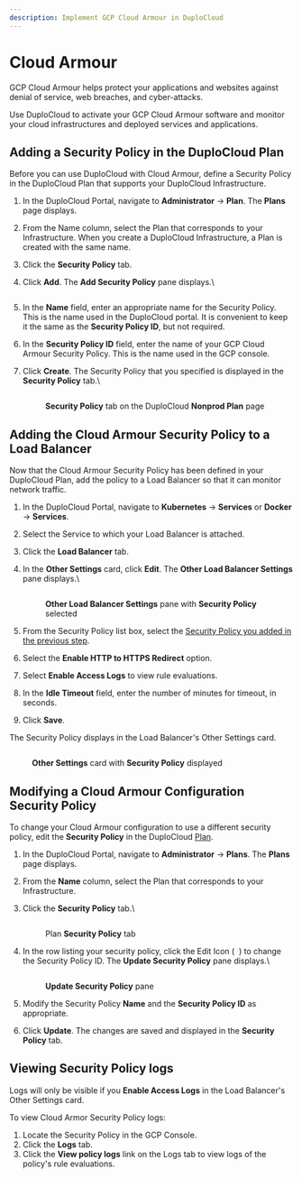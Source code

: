 ```yaml
---
description: Implement GCP Cloud Armour in DuploCloud
---
```


# Cloud Armour

GCP Cloud Armour helps protect your applications and websites against denial of service, web breaches, and cyber-attacks.&#x20;

Use DuploCloud to activate your GCP Cloud Armour software and monitor your cloud infrastructures and deployed services and applications.

## Adding a Security Policy in the DuploCloud Plan

Before you can use DuploCloud with Cloud Armour, define a Security Policy in the DuploCloud Plan that supports your DuploCloud Infrastructure.

1. In the DuploCloud Portal, navigate to **Administrator** -> **Plan**. The **Plans** page displays.
2. From the Name column, select the Plan that corresponds to your Infrastructure. When you create a DuploCloud Infrastructure, a Plan is created with the same name.
3. Click the **Security Policy** tab.
4.  Click **Add**. The **Add Security Policy** pane displays.\


    <div align="left">

    <figure><img src="../../.gitbook/assets/add-qa-deny-security-policy.png" alt=""><figcaption></figcaption></figure>

    </div>
5. In the **Name** field, enter an appropriate name for the Security Policy. This is the name used in the DuploCloud portal. It is convenient to keep it the same as the **Security Policy ID**, but not required.
6. In the **Security Policy ID** field, enter the name of your GCP Cloud Armour Security Policy. This is the name used in the GCP console.
7.  Click **Create**. The Security Policy that you specified is displayed in the **Security Policy** tab.\


    <div align="left">

    <figure><img src="../../.gitbook/assets/CA2.png" alt=""><figcaption><p><strong>Security Policy</strong> tab on the DuploCloud <strong>Nonprod Plan</strong> page</p></figcaption></figure>

    </div>

## Adding the Cloud Armour Security Policy to a Load Balancer

Now that the Cloud Armour Security Policy has been defined in your DuploCloud Plan, add the policy to a Load Balancer so that it can monitor network traffic.

1. In the DuploCloud Portal, navigate to **Kubernetes** -> **Services** or **Docker** -> **Services**.
2. Select the Service to which your Load Balancer is attached.
3. Click the **Load Balancer** tab.
4.  In the **Other Settings** card, click **Edit**. The **Other Load Balancer Settings** pane displays.\


    <div align="left">

    <figure><img src="../../.gitbook/assets/CA3.png" alt=""><figcaption><p><strong>Other Load Balancer Settings</strong> pane with <strong>Security Policy</strong> selected</p></figcaption></figure>

    </div>
5. From the Security Policy list box, select the [Security Policy you added in the previous step](cloud-armour.md#adding-a-security-policy-in-the-duplocloud-plan).
6. Select the **Enable HTTP to HTTPS Redirect** option.
7. Select **Enable Access Logs** to view rule evaluations.
8. In the **Idle Timeout** field, enter the number of minutes for timeout, in seconds.
9. Click **Save**.&#x20;

The Security Policy displays in the Load Balancer's Other Settings card.

<div align="left">

<figure><img src="../../.gitbook/assets/CA4.png" alt=""><figcaption><p><strong>Other Settings</strong> card with <strong>Security Policy</strong> displayed</p></figcaption></figure>

</div>

## Modifying a Cloud Armour Configuration Security Policy

To change your Cloud Armour configuration to use a different security policy, edit the **Security Policy** in the DuploCloud [Plan](broken-reference).

1. In the DuploCloud Portal, navigate to **Administrator** -> **Plans**. The **Plans** page displays.
2. From the **Name** column, select the Plan that corresponds to your Infrastructure.
3.  Click the **Security Policy** tab.\


    <div align="left">

    <figure><img src="../../.gitbook/assets/GCPS1.png" alt=""><figcaption><p>Plan <strong>Security Policy</strong> tab</p></figcaption></figure>

    </div>


4.  In the row listing your security policy, click the Edit Icon ( <img src="../../.gitbook/assets/square_edit_icon (3) (1).png" alt="" data-size="line"> ) to change the Security Policy ID. The **Update Security Policy** pane displays.\


    <div align="left">

    <figure><img src="../../.gitbook/assets/GCPS2.png" alt=""><figcaption><p><strong>Update Security Policy</strong> pane</p></figcaption></figure>

    </div>


5. Modify the Security Policy **Name** and the **Security Policy ID** as appropriate.
6. Click **Update**. The changes are saved and displayed in the **Security Policy** tab.

## Viewing Security Policy logs

Logs will only be visible if you **Enable Access Logs** in the Load Balancer's Other Settings card.

To view Cloud Armor Security Policy logs:

1. Locate the Security Policy in the GCP Console.
2. Click the **Logs** tab.
3. Click the **View policy logs** link on the Logs tab to view logs of the policy's rule evaluations.

